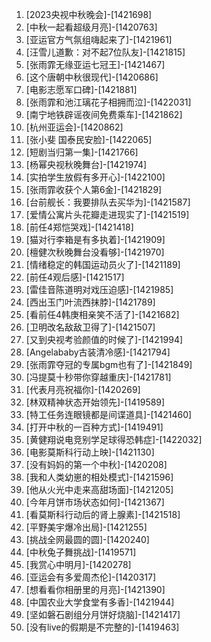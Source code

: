 
1. [2023央视中秋晚会]-[1421698]
1. [中秋一起看超级月亮]-[1420763]
1. [亚运官方气氛组嗨起来了]-[1421961]
1. [汪雪儿道歉：对不起7位队友]-[1421815]
1. [张雨霏无缘亚运七冠王]-[1421467]
1. [这个唐朝中秋很现代]-[1420686]
1. [电影志愿军口碑]-[1421881]
1. [张雨霏和池江璃花子相拥而泣]-[1422031]
1. [南宁地铁辟谣夜间免费乘车]-[1421862]
1. [杭州亚运会]-[1420862]
1. [张小斐 国泰民安脸]-[1422065]
1. [短剧当归第一集]-[1421766]
1. [杨幂央视秋晚舞台]-[1421974]
1. [实拍学生放假有多开心]-[1422100]
1. [张雨霏收获个人第6金]-[1421829]
1. [台前舰长：我要排队去买华为]-[1421587]
1. [爱情公寓片头花瓣走进现实了]-[1421519]
1. [前任4郑恺哭戏]-[1421418]
1. [猫对行李箱是有多执着]-[1421909]
1. [檀健次秋晚舞台没看够]-[1421970]
1. [情绪稳定的韩国运动员火了]-[1421189]
1. [前任4观后感]-[1421517]
1. [雷佳音陈道明对戏压迫感]-[1421985]
1. [西出玉门叶流西抹脖]-[1421789]
1. [看前任4韩庚相亲笑不活了]-[1421682]
1. [卫明改名敌敌卫得了]-[1421507]
1. [又到央视考验颜值的时候了]-[1421994]
1. [Angelababy古装清冷感]-[1421794]
1. [张雨霏夺冠的专属bgm也有了]-[1421849]
1. [冯提莫十秒带你穿越重庆]-[1421781]
1. [代表月亮祝福你]-[1420269]
1. [林双精神状态开始领先]-[1419589]
1. [特工任务连眼镜都是间谍道具]-[1421460]
1. [打开中秋的一百种方式]-[1419491]
1. [黄健翔说电竞别学足球得恐韩症]-[1422032]
1. [电影莫斯科行动上映]-[1421130]
1. [没有妈妈的第一个中秋]-[1420208]
1. [我和人类幼崽的相处模式]-[1421596]
1. [他从火光中走来高甜场面]-[1421205]
1. [今年月饼市场状态如何]-[1421367]
1. [看莫斯科行动后的肾上腺素]-[1421518]
1. [平野美宇爆冷出局]-[1421255]
1. [挑战全网最圆的圆]-[1420240]
1. [中秋兔子舞挑战]-[1419571]
1. [我赏心中明月]-[1420278]
1. [亚运会有多爱周杰伦]-[1420317]
1. [想看看你相册里的月亮]-[1421390]
1. [中国农业大学食堂有多香]-[1421944]
1. [坚如磐石剧组分月饼好烧脑]-[1421417]
1. [没有live的假期是不完整的]-[1419463]